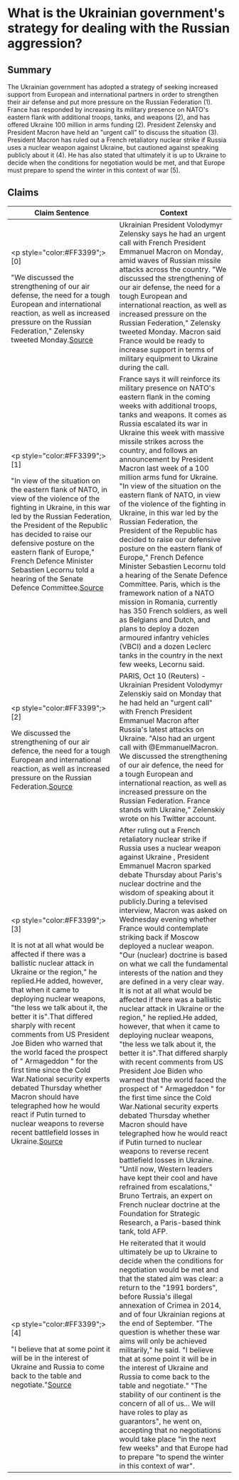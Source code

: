 # What is the Ukrainian government's strategy for dealing with the Russian aggression?

## Summary
The Ukrainian government has adopted a strategy of seeking increased support from European and international partners in order to strengthen their air defense and put more pressure on the Russian Federation (1). France has responded by increasing its military presence on NATO's eastern flank with additional troops, tanks, and weapons (2), and has offered Ukraine 100 million in arms funding (2). President Zelensky and President Macron have held an "urgent call" to discuss the situation (3). President Macron has ruled out a French retaliatory nuclear strike if Russia uses a nuclear weapon against Ukraine, but cautioned against speaking publicly about it (4). He has also stated that ultimately it is up to Ukraine to decide when the conditions for negotiation would be met, and that Europe must prepare to spend the winter in this context of war (5).

## Claims
| Claim Sentence | Context |
|---|---|
|<p style="color:#FF3399";>[0]</p>"We discussed the strengthening of our air defense, the need for a tough European and international reaction, as well as increased pressure on the Russian Federation," Zelensky tweeted Monday.<a href="https://www.cnn.com/europe/live-news/russia-ukraine-war-news-10-10-22/h_87907d3936d3ae2391da1439ac533653" target="_blank">Source</a>| Ukrainian President Volodymyr Zelensky says he had an urgent call with French President Emmanuel Macron on Monday, amid waves of Russian missile attacks across the country. "We discussed the strengthening of our air defense, the need for a tough European and international reaction, as well as increased pressure on the Russian Federation," Zelensky tweeted Monday. Macron said France would be ready to increase support in terms of military equipment to Ukraine during the call.|
|<p style="color:#FF3399";>[1]</p>"In view of the situation on the eastern flank of NATO, in view of the violence of the fighting in Ukraine, in this war led by the Russian Federation, the President of the Republic has decided to raise our defensive posture on the eastern flank of Europe," French Defence Minister Sebastien Lecornu told a hearing of the Senate Defence Committee.<a href="https://www.euronews.com/2022/10/11/france-to-boost-its-forces-on-natos-eastern-flank-after-russian-missile-strikes-on-ukraine" target="_blank">Source</a>| France says it will reinforce its military presence on NATO's eastern flank in the coming weeks with additional troops, tanks and weapons. It comes as Russia escalated its war in Ukraine this week with massive missile strikes across the country, and follows an announcement by President Macron last week of a 100 million arms fund for Ukraine. "In view of the situation on the eastern flank of NATO, in view of the violence of the fighting in Ukraine, in this war led by the Russian Federation, the President of the Republic has decided to raise our defensive posture on the eastern flank of Europe," French Defence Minister Sebastien Lecornu told a hearing of the Senate Defence Committee. Paris, which is the framework nation of a NATO mission in Romania, currently has 350 French soldiers, as well as Belgians and Dutch, and plans to deploy a dozen armoured infantry vehicles (VBCI) and a dozen Leclerc tanks in the country in the next few weeks, Lecornu said.|
|<p style="color:#FF3399";>[2]</p>We discussed the strengthening of our air defence, the need for a tough European and international reaction, as well as increased pressure on the Russian Federation.<a href="https://www.reuters.com/world/europe/ukraine-president-says-he-had-urgent-call-with-frances-macron-2022-10-10/" target="_blank">Source</a>| PARIS, Oct 10 (Reuters) - Ukrainian President Volodymyr Zelenskiy said on Monday that he had held an "urgent call" with French President Emmanuel Macron after Russia's latest attacks on Ukraine. "Also had an urgent call with @EmmanuelMacron. We discussed the strengthening of our air defence, the need for a tough European and international reaction, as well as increased pressure on the Russian Federation. France stands with Ukraine," Zelenskiy wrote on his Twitter account.|
|<p style="color:#FF3399";>[3]</p>It is not at all what would be affected if there was a ballistic nuclear attack in Ukraine or the region," he replied.He added, however, that when it came to deploying nuclear weapons, "the less we talk about it, the better it is".That differed sharply with recent comments from US President Joe Biden who warned that the world faced the prospect of " Armageddon " for the first time since the Cold War.National security experts debated Thursday whether Macron should have telegraphed how he would react if Putin turned to nuclear weapons to reverse recent battlefield losses in Ukraine.<a href="https://m.economictimes.com/news/defence/emmanuel-macron-spurs-nuclear-doctrine-debate-after-ukraine-comments/articleshow/94843597.cms" target="_blank">Source</a>| After ruling out a French retaliatory nuclear strike if Russia uses a nuclear weapon against Ukraine , President Emmanuel Macron sparked debate Thursday about Paris's nuclear doctrine and the wisdom of speaking about it publicly.During a televised interview, Macron was asked on Wednesday evening whether France would contemplate striking back if Moscow deployed a nuclear weapon. "Our (nuclear) doctrine is based on what we call the fundamental interests of the nation and they are defined in a very clear way. It is not at all what would be affected if there was a ballistic nuclear attack in Ukraine or the region," he replied.He added, however, that when it came to deploying nuclear weapons, "the less we talk about it, the better it is".That differed sharply with recent comments from US President Joe Biden who warned that the world faced the prospect of " Armageddon " for the first time since the Cold War.National security experts debated Thursday whether Macron should have telegraphed how he would react if Putin turned to nuclear weapons to reverse recent battlefield losses in Ukraine. "Until now, Western leaders have kept their cool and have refrained from escalations," Bruno Tertrais, an expert on French nuclear doctrine at the Foundation for Strategic Research, a Paris-based think tank, told AFP.|
|<p style="color:#FF3399";>[4]</p>"I believe that at some point it will be in the interest of Ukraine and Russia to come back to the table and negotiate."<a href="https://www.euronews.com/2022/10/13/ukraine-war-come-back-to-the-negotiating-table-macron-tells-putin" target="_blank">Source</a>| He reiterated that it would ultimately be up to Ukraine to decide when the conditions for negotiation would be met and that the stated aim was clear: a return to the "1991 borders", before Russia's illegal annexation of Crimea in 2014, and of four Ukrainian regions at the end of September. "The question is whether these war aims will only be achieved militarily," he said. "I believe that at some point it will be in the interest of Ukraine and Russia to come back to the table and negotiate." "The stability of our continent is the concern of all of us... We will have roles to play as guarantors", he went on, accepting that no negotiations would take place "in the next few weeks" and that Europe had to prepare "to spend the winter in this context of war".|
